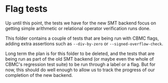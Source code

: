 # Flag tests

Up until this point, the tests we have for the new SMT backend focus on getting
simple arithmetic or relational operator verification runs done.

This folder contains a couple of tests that are being run with CBMC flags, adding
extra assertions such as `--div-by-zero` or `--signed-overflow-check`.

Long term the plan is for this folder to be deleted, and the tests that are being
run as part of the old SMT backend (or maybe even the whole of CBMC's regression
test suite) to be run through a label or a flag. But for now, this should do well
enough to allow us to track the progress of our completion of the new backend.
